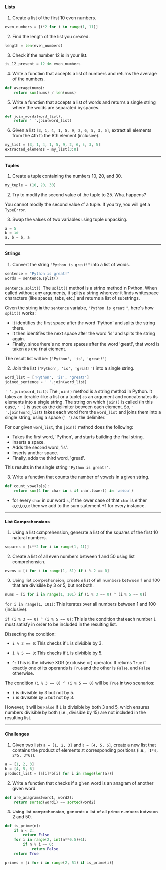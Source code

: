 
#### Lists

1. Create a list of the first 10 even numbers.
```python
even_numbers = [i*2 for i in range(1, 11)]
```


2. Find the length of the list you created.
```python
length = len(even_numbers)
```


3. Check if the number 12 is in your list.
```python
is_12_present = 12 in even_numbers
```


4. Write a function that accepts a list of numbers and returns the average of the numbers.
```python
def average(nums):
    return sum(nums) / len(nums)
```

5. Write a function that accepts a list of words and returns a single string where the words are separated by spaces.
```python
def join_words(word_list):
    return ' '.join(word_list)
```


6. Given a list `[3, 1, 4, 1, 5, 9, 2, 6, 5, 3, 5]`, extract all elements from the 4th to the 8th element (inclusive).
```python
my_list = [3, 1, 4, 1, 5, 9, 2, 6, 5, 3, 5]
extracted_elements = my_list[3:8]
```

---
#### Tuples

1. Create a tuple containing the numbers 10, 20, and 30.
```python
my_tuple = (10, 20, 30)
```


2. Try to modify the second value of the tuple to 25. What happens?

You cannot modify the second value of a tuple. If you try, you will get a `TypeError`.


3. Swap the values of two variables using tuple unpacking.
```python
a = 5
b = 10
a, b = b, a
```

---
#### Strings

1. Convert the string `"Python is great!"` into a list of words.
```python
sentence = "Python is great!"
words = sentence.split()
```
`sentence.split()`: The `split()` method is a string method in Python. When called without any arguments, it splits a string wherever it finds whitespace characters (like spaces, tabs, etc.) and returns a list of substrings.

Given the string in the `sentence` variable, `"Python is great!"`, here's how `split()` works:

- It identifies the first space after the word 'Python' and splits the string there.
- It then identifies the next space after the word 'is' and splits the string again.
- Finally, since there's no more spaces after the word 'great!', that word is taken as the final element.

The result list will be: `['Python', 'is', 'great!']`


2. Join the list `['Python', 'is', 'great!']` into a single string.
```python
word_list = ['Python', 'is', 'great!']
joined_sentence = ' '.join(word_list)
```
`' '.join(word_list)`: The `join()` method is a string method in Python. It takes an iterable (like a list or a tuple) as an argument and concatenates its elements into a single string. The string on which `join()` is called (in this case, `' '`) is used as the delimiter between each element. So, `' '.join(word_list)` takes each word from the `word_list` and joins them into a single string, using a space (`' '`) as the delimiter.

For our given `word_list`, the `join()` method does the following:

- Takes the first word, 'Python', and starts building the final string.
- Inserts a space.
- Adds the second word, 'is'.
- Inserts another space.
- Finally, adds the third word, 'great!'.

This results in the single string `'Python is great!'`.



3. Write a function that counts the number of vowels in a given string.
```python
def count_vowels(s):
    return sum(1 for char in s if char.lower() in 'aeiou')
```
- for every `char` in our word `s`, if the lower case of that `char` is either a,e,i,o,u: then we add to the sum statement +1 for every instance. 

---
#### List Comprehensions

1. Using a list comprehension, generate a list of the squares of the first 10 natural numbers.
```python
squares = [i**2 for i in range(1, 11)]
```


2. Create a list of all even numbers between 1 and 50 using list comprehension.
```python
evens = [i for i in range(1, 51) if i % 2 == 0]
```


3. Using list comprehension, create a list of all numbers between 1 and 100 that are divisible by 3 or 5, but not both.
```python
nums = [i for i in range(1, 101) if (i % 3 == 0) ^ (i % 5 == 0)]
```

`for i in range(1, 101)`: This iterates over all numbers between 1 and 100 (inclusive).

`if (i % 3 == 0) ^ (i % 5 == 0)`: This is the condition that each number `i` must satisfy in order to be included in the resulting list.

Dissecting the condition:
- `i % 3 == 0`: This checks if `i` is divisible by 3.
- `i % 5 == 0`: This checks if `i` is divisible by 5.

- `^`: This is the bitwise XOR (exclusive or) operator. It returns `True` if exactly one of its operands is `True` and the other is `False`, and `False` otherwise.

The condition `(i % 3 == 0) ^ (i % 5 == 0)` will be `True` in two scenarios:

-  `i` is divisible by 3 but not by 5. 
-  `i` is divisible by 5 but not by 3.

However, it will be `False` if `i` is divisible by both 3 and 5, which ensures numbers divisible by both (i.e., divisible by 15) are not included in the resulting list.

---
#### Challenges

1. Given two lists `a = [1, 2, 3]` and `b = [4, 5, 6]`, create a new list that contains the product of elements at corresponding positions (i.e., `[1*4, 2*5, 3*6]`).
```python
a = [1, 2, 3]
b = [4, 5, 6]
product_list = [a[i]*b[i] for i in range(len(a))]
```


2. Write a function that checks if a given word is an anagram of another given word.
```python
def are_anagrams(word1, word2):
    return sorted(word1) == sorted(word2)
```


3. Using list comprehension, generate a list of all prime numbers between 2 and 50.
```python
def is_prime(n):
    if n < 2:
        return False
    for i in range(2, int(n**0.5)+1):
        if n % i == 0:
            return False
    return True

primes = [i for i in range(2, 51) if is_prime(i)]
```

